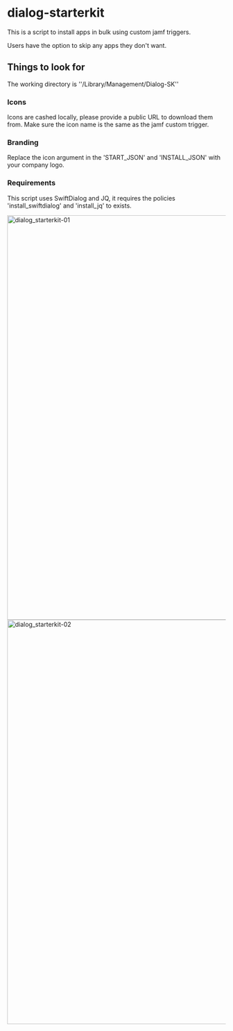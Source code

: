 # dialog-starterkit

This is a script to install apps in bulk using custom jamf triggers.

Users have the option to skip any apps they don't want.

## Things to look for

The working directory is ''/Library/Management/Dialog-SK''

### Icons

Icons are cashed locally, please provide a public URL to download them from.
Make sure the icon name is the same as the jamf custom trigger.

### Branding

Replace the icon argument in the 'START_JSON' and 'INSTALL_JSON' with your company logo.

### Requirements

This script uses SwiftDialog and JQ, it requires the policies 'install_swiftdialog' and 'install_jq' to exists.

<img width="932" alt="dialog_starterkit-01" src="https://github.com/ooftee/dialog-starterkit/assets/88021434/3298f471-8971-4f1a-ab04-1f3eea194401">
<img width="932" alt="dialog_starterkit-02" src="https://github.com/ooftee/dialog-starterkit/assets/88021434/4138fb4e-e9f1-4304-b55a-f1b1bb7e3fbb">
